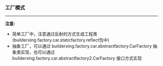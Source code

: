 ### 工厂模式

* * *
**注意:**

*  简单工厂中，注意通过反射的方式生成工程类(builderxing.factory.car.staticfactory.reflect包中)
*  抽象工厂，可以通过 builderxing.factory.car.abstractfactory.CarFactory 抽象类实现，也可以通过 builderxing.factory.car.abstractfactory2.CarFactory 接口方式实现